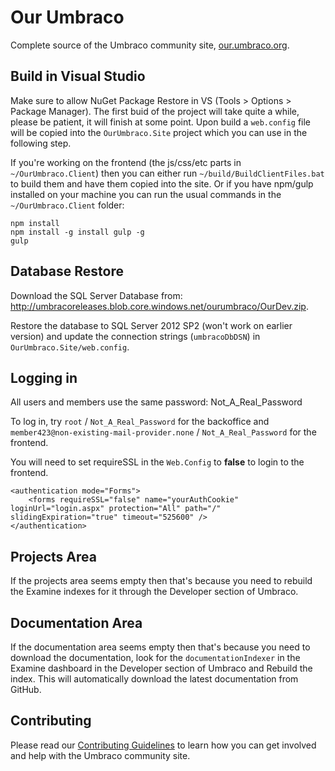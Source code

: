 Our Umbraco
===========

Complete source of the Umbraco community site, [our.umbraco.org](https://our.umbraco.org).

## Build in Visual Studio

Make sure to allow NuGet Package Restore in VS (Tools > Options > Package Manager). The first buid of the project will take quite a while, please be patient, it will finish at some point.
Upon build a `web.config` file will be copied into the `OurUmbraco.Site` project which you can use in the following step.

If you're working on the frontend (the js/css/etc parts in `~/OurUmbraco.Client`) then you can either run `~/build/BuildClientFiles.bat` to build them and have them copied into the site. Or if you have npm/gulp installed on your machine you can run the usual commands in the `~/OurUmbraco.Client` folder:

```
npm install
npm install -g install gulp -g
gulp
```

## Database Restore

Download the SQL Server Database from: http://umbracoreleases.blob.core.windows.net/ourumbraco/OurDev.zip.

Restore the database to SQL Server 2012 SP2 (won't work on earlier version) and update the connection strings (`umbracoDbDSN`) in `OurUmbraco.Site/web.config`.

## Logging in

All users and members use the same password: Not_A_Real_Password

To log in, try `root` / `Not_A_Real_Password` for the backoffice and `member423@non-existing-mail-provider.none` / `Not_A_Real_Password` for the frontend.

You will need to set requireSSL in the `Web.Config` to **false** to login to the frontend.

```
<authentication mode="Forms">
    <forms requireSSL="false" name="yourAuthCookie" loginUrl="login.aspx" protection="All" path="/" slidingExpiration="true" timeout="525600" />
</authentication>
```

## Projects Area

If the projects area seems empty then that's because you need to rebuild the Examine indexes for it through the Developer section of Umbraco.

## Documentation Area

If the documentation area seems empty then that's because you need to download the documentation, look for the `documentationIndexer` in the Examine dashboard in the Developer section of Umbraco and Rebuild the index. This will automatically download the latest documentation from GitHub.

## Contributing

Please read our [Contributing Guidelines](CONTRIBUTING.md) to learn how you can get involved and help with the Umbraco community site.
